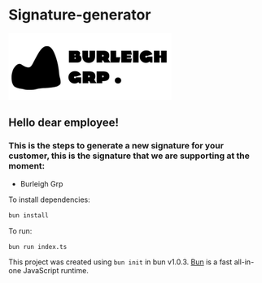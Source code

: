 # Signature-generator

![Burleigh Grp Logo](https://raw.githubusercontent.com/It-BurleighGrp/images/main/bgrpLogo.png)

## Hello dear employee!
### This is the steps to generate a new signature for your customer, this is the signature that we are supporting at the moment:

- Burleigh Grp

To install dependencies:

```bash
bun install
```

To run:

```bash
bun run index.ts
```

This project was created using `bun init` in bun v1.0.3. [Bun](https://bun.sh) is a fast all-in-one JavaScript runtime.
